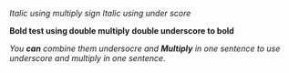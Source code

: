 *Italic using multiply sign*
_Italic using under score_

**Bold test using double multiply**
__double underscore to bold__

_You **can** combine them_
_undersocre and **Multiply** in one sentence to use underscore and multiply in one sentence_.
